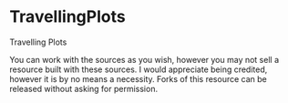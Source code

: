 # TravellingPlots
Travelling Plots

You can work with the sources as you wish, however you may not sell a resource built with these sources. I would appreciate being credited, however it is by no means a necessity. Forks of this resource can be released without asking for permission.

